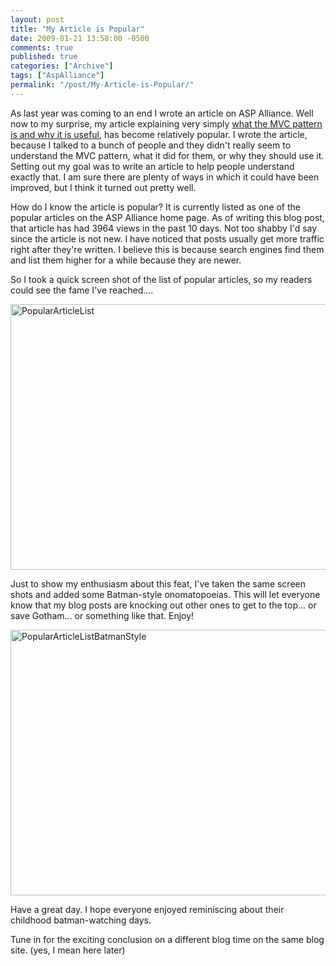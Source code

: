 ```yaml
---
layout: post
title: "My Article is Popular"
date: 2009-01-21 13:58:00 -0500
comments: true
published: true
categories: ["Archive"]
tags: ["AspAlliance"]
permalink: "/post/My-Article-is-Popular/"
---
```


<p>As last year was coming to an end I wrote an article on ASP Alliance. Well now to my surprise, my article explaining very simply <a href="http://aspalliance.com/1764_Understanding_the_What_and_Why_of_the_MVC_Pattern" target="_blank">what the MVC pattern is and why it is useful</a>, has become relatively popular. I wrote the article, because I talked to a bunch of people and they didn't really seem to understand the MVC pattern, what it did for them, or why they should use it. Setting out my goal was to write an article to help people understand exactly that. I am sure there are plenty of ways in which it could have been improved, but I think it turned out pretty well.</p>
<p>How do I know the article is popular? It is currently listed as one of the popular articles on the ASP Alliance home page. As of writing this blog post, that article has had 3964 views in the past 10 days. Not too shabby I'd say since the article is not new. I have noticed that posts usually get more traffic right after they're written. I believe this is because search engines find them and list them higher for a while because they are newer.</p>
<p>So I took a quick screen shot of the list of popular articles, so my readers could see the fame I've reached....</p>
<p><a href="/files/media/image/WindowsLiveWriter/MyArticleisPopular_C094/PopularArticleList_4.jpg"><img style="border-right: 0px; border-top: 0px; border-left: 0px; border-bottom: 0px" src="http://brendan.enrick.com/files/media/image/WindowsLiveWriter/MyArticleisPopular_C094/PopularArticleList_thumb_1.jpg" border="0" alt="PopularArticleList" width="679" height="425" /></a></p>
<p>Just to show my enthusiasm about this feat, I've taken the same screen shots and added some Batman-style onomatopoeias. This will let everyone know that my blog posts are knocking out other ones to get to the top... or save Gotham... or something like that. Enjoy!</p>
<p><a href="/files/media/image/WindowsLiveWriter/MyArticleisPopular_C094/PopularArticleListBatmanStyle_4.jpg"><img style="border-right: 0px; border-top: 0px; border-left: 0px; border-bottom: 0px" src="http://brendan.enrick.com/files/media/image/WindowsLiveWriter/MyArticleisPopular_C094/PopularArticleListBatmanStyle_thumb_1.jpg" border="0" alt="PopularArticleListBatmanStyle" width="679" height="425" /></a></p>
<p>Have a great day. I hope everyone enjoyed reminiscing about their childhood batman-watching days.</p>
<p>Tune in for the exciting conclusion on a different blog time on the same blog site. (yes, I mean here later)</p>
